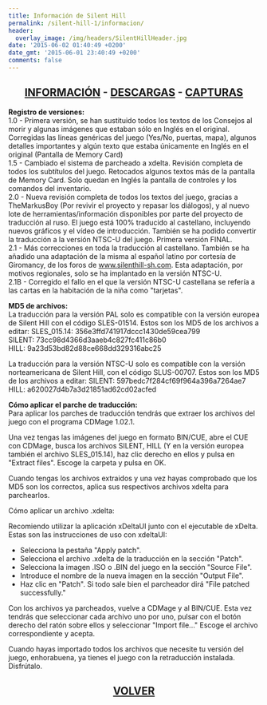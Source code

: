 ```yaml
---
title: Información de Silent Hill
permalink: /silent-hill-1/informacion/
header:
  overlay_image: /img/headers/SilentHillHeader.jpg
date: '2015-06-02 01:40:49 +0200'
date_gmt: '2015-06-01 23:40:49 +0200'
comments: false
---
```

<h2 style="text-align: center;"><strong><a href="/silent-hill-1/informacion/">INFORMACIÓN</a> - <a href="/silent-hill-1/descargar/">DESCARGAS</a> - <a href="/silent-hill-1/capturas/">CAPTURAS</a></strong></h2>

**Registro de versiones:**  
1.0 - Primera versión, se han sustituido todos los textos de los Consejos al morir y algunas 
imágenes que estaban sólo en Inglés en el original. Corregidas las líneas genéricas del juego 
(Yes/No, puertas, mapa), algunos detalles importantes y algún texto que estaba únicamente en 
Inglés en el original (Pantalla de Memory Card)  
1.5 - Cambiado el sistema de parcheado a xdelta. Revisión completa de todos los subtítulos del 
juego. Retocados algunos textos más de la pantalla de Memory Card. Solo quedan en Inglés la 
pantalla de controles y los comandos del inventario.  
2.0 - Nueva revisión completa de todos los textos del juego, gracias a TheMarkusBoy (Por revivir 
el proyecto y repasar los diálogos), y al nuevo lote de herramientas/información disponibles por 
parte del proyecto de traducción al ruso. El juego está 100% traducido al castellano, incluyendo 
nuevos gráficos y el vídeo de introducción. También se ha podido convertir la traducción a la 
versión NTSC-U del juego. Primera versión FINAL.  
2.1 - Más correcciones en toda la traducción al castellano. También se ha añadido una adaptación 
de la misma al español latino por cortesía de Giromancy, de los foros de www.silenthill-sh.com. 
Esta adaptación, por motivos regionales, solo se ha implantado en la versión NTSC-U.  
2.1B - Corregido el fallo en el que la versión NTSC-U castellana se refería a las cartas en la 
habitación de la niña como "tarjetas".

**MD5 de archivos:**  
La traducción para la versión PAL solo es compatible con la versión europea 
de Silent Hill con el código SLES-01514. Estos son los MD5 de los archivos 
a editar:
SLES_015.14: 356e3ffd741917dccc1430de59cea799  
SILENT: 73cc98d4366d3aaeb4c827fc411c86b0  
HILL: 9a23d53bd82d88ce668dd329316abc25  

La traducción para la versión NTSC-U solo es compatible con la versión 
norteamericana de Silent Hill, con el código SLUS-00707. Estos son los MD5 
de los archivos a editar:
SILENT: 597bedc7f284cf69f964a396a7264ae7  
HILL: a620027d4b7a3d21851ad62cd02acfed  

**Cómo aplicar el parche de traducción:**  
Para aplicar los parches de traducción tendrás que extraer los archivos del 
juego con el programa CDMage 1.02.1.

Una vez tengas las imágenes del juego en formato BIN/CUE, abre el CUE con 
CDMage, busca los archivos SILENT, HILL (Y en la versión europea también el 
archivo SLES_015.14), haz clic derecho en ellos y pulsa en "Extract files". 
Escoge la carpeta y pulsa en OK.

Cuando tengas los archivos extraidos y una vez hayas comprobado que los MD5 
son los correctos, aplica sus respectivos archivos xdelta para parchearlos.

Cómo aplicar un archivo .xdelta:

Recomiendo utilizar la aplicación xDeltaUI junto con el ejecutable de 
xDelta. Estas son las instrucciones de uso con xdeltaUI:
 - Selecciona la pestaña "Apply patch".  
 - Selecciona el archivo .xdelta de la traducción en la sección "Patch".  
 - Selecciona la imagen .ISO o .BIN del juego en la sección "Source File".  
 - Introduce el nombre de la nueva imagen en la sección "Output File".  
 - Haz clic en "Patch". Si todo sale bien el parcheador dirá "File patched 
   successfully."

Con los archivos ya parcheados, vuelve a CDMage y al BIN/CUE. Esta vez 
tendrás que seleccionar cada archivo uno por uno, pulsar con el botón 
derecho del ratón sobre ellos y seleccionar "Import file..." Escoge el 
archivo correspondiente y acepta.

Cuando hayas importado todos los archivos que necesite tu versión del juego, 
enhorabuena, ya tienes el juego con la retraducción instalada. Disfrútalo.

<h2 style="text-align: center;"><strong><a href="/silent-hill-1/">VOLVER</a></strong></h2>
<br>
<br>
<br>
